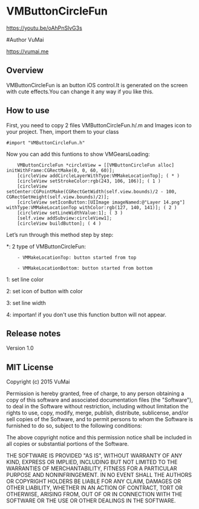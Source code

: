 # VMButtonCircleFun
https://youtu.be/oAhPnSlvG3s

#Author
VuMai

https://vumai.me

## Overview ##

VMButtonCircleFun is an button iOS control.It is generated on the screen with cute effects.You can change it any way if you like this.

## How to use ##

First, you need to copy 2 files VMButtonCircleFun.h/.m and Images icon to your project. Then, import them to your class

```objc
#import "VMButtonCircleFun.h"
```

Now you can add this funtions to show VMGearsLoading:

```objc
    VMButtonCircleFun *circleView = [[VMButtonCircleFun alloc] initWithFrame:CGRectMake(0, 0, 60, 60)];
    [circleView addCircleLayerWithType:VMMakeLocationTop]; ( * )
    [circleView setStrokeColor:rgb(243, 106, 106)]; ( 1 )
    [circleView setCenter:CGPointMake(CGRectGetWidth(self.view.bounds)/2 - 100, CGRectGetHeight(self.view.bounds)/2)];
    [circleView setIconButton:[UIImage imageNamed:@"Layer 14.png"] withType:VMMakeLocationTop withColor:rgb(127, 140, 141)]; ( 2 )
    [circleView setLineWidthValue:1]; ( 3 )
    [self.view addSubview:circleView1];
    [circleView buildButton]; ( 4 )
```
Let’s run through this method step by step:

*: 2 type of VMButtonCircleFun:

        - VMMakeLocationTop: button started from top
        
        - VMMakeLocationBottom: button started from bottom

1: set line color

2: set icon of button with color

3: set line width

4: importan! if you don't use this function button will not appear. 


## Release notes

Version 1.0

## MIT License
Copyright (c) 2015 VuMai

Permission is hereby granted, free of charge, to any person obtaining a copy of this software and associated documentation files (the "Software"), to deal in the Software without restriction, including without limitation the rights to use, copy, modify, merge, publish, distribute, sublicense, and/or sell copies of the Software, and to permit persons to whom the Software is furnished to do so, subject to the following conditions:

The above copyright notice and this permission notice shall be included in all copies or substantial portions of the Software.

THE SOFTWARE IS PROVIDED "AS IS", WITHOUT WARRANTY OF ANY KIND, EXPRESS OR IMPLIED, INCLUDING BUT NOT LIMITED TO THE WARRANTIES OF MERCHANTABILITY, FITNESS FOR A PARTICULAR PURPOSE AND NONINFRINGEMENT. IN NO EVENT SHALL THE AUTHORS OR COPYRIGHT HOLDERS BE LIABLE FOR ANY CLAIM, DAMAGES OR OTHER LIABILITY, WHETHER IN AN ACTION OF CONTRACT, TORT OR OTHERWISE, ARISING FROM, OUT OF OR IN CONNECTION WITH THE SOFTWARE OR THE USE OR OTHER DEALINGS IN THE SOFTWARE.
